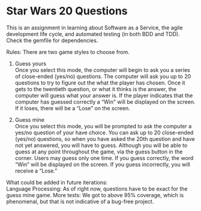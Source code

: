 # Star Wars 20 Questions
This is an assignment in learning about Software as a Service, the agile development life cycle, and automated testing (in both BDD and TDD). Check the gemfile for dependencies.

Rules:
There are two game styles to choose from.  

1. Guess yours  
Once you select this mode, the computer will begin to ask you a series of close-ended (yes/no) questions. The computer will ask you up to 20 questions to try to figure out the what the player has chosen. Once it gets to the twentieth question, or what it thinks is the answer,  the computer will guess what your answer is. If the player indicates that the computer has guessed correctly  a “Win" will be displayed on the screen. If it loses, there will be a “Lose” on the screen.  

2. Guess mine  
Once you select this mode, you will be prompted to ask the computer a yes/no question of your have choice. You can ask up to 20 close-ended (yes/no) questions, so when you have asked the 20th question and have not yet answered, you will have to guess. Although you will be able to guess at any point throughout the game, via the guess button in the corner. Users may guess only one time. If you guess correctly, the word “Win” will be displayed on the screen. If you guess incorrectly, you will receive a “Lose.”

What could be added in future iterations:  
Language Processing: As of right now, questions have to be exact for the guess mine game.
More tests: We got to above 95% coverage, which is phenomenal, but that is not indicative of a bug-free project. 

